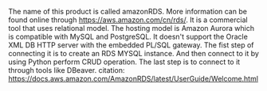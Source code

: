 The name of this product is called amazonRDS. More information can be found online through https://aws.amazon.com/cn/rds/.
It is a commercial tool that uses relational model.
The hosting model is Amazon Aurora which is compatible with MySQL and PostgreSQL. It doesn't support the Oracle XML DB HTTP server with the embedded PL/SQL gateway.
The fist step of connecting it is to create an RDS MYSQL instance. And then connect to it by using Python perform CRUD operation. The last step is to connect to it through tools like DBeaver.
citation: https://docs.aws.amazon.com/AmazonRDS/latest/UserGuide/Welcome.html
